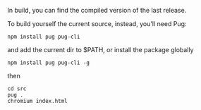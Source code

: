 In build, you can find the compiled version of the last release.

To build yourself the current source, instead, you'll need Pug:

```
npm install pug pug-cli
```
and add the current dir to $PATH, or install the package globally
```
npm install pug pug-cli -g
```

then
```
cd src
pug .
chromium index.html
```
